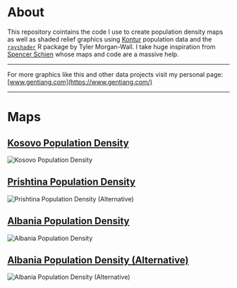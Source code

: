 # About

This repository cointains the code I use to create population density maps as well as shaded relief graphics using [Kontur](https://www.kontur.io/geospatial-datasets-catalog/) population data and the [`rayshader`](https://www.rayshader.com/) R package by Tyler Morgan-Wall. I take huge inspiration from [Spencer Schien](https://github.com/Pecners) whose maps and code are a massive help.

------------------------------------------------------------------------

For more graphics like this and other data projects visit my personal page: [www.gentiang.com](https://www.gentiang.com/)

------------------------------------------------------------------------

# Maps

## [Kosovo Population Density](kontur_shader_map_xk.R)

![Kosovo Population Density](images_small/kosovo_population_density2.png)

## [Prishtina Population Density](kontur_shader_map_pr.R)

![Prishtina Population Density (Alternative)](images_small/prishtina_population_density.png)

## [Albania Population Density](kontur_shader_map_al.R)

![Albania Population Density](images_small/albania_population_density_2.png)

## [Albania Population Density (Alternative)](kontur_shader_map_al.R)

![Albania Population Density (Alternative)](images_small/albania_population_density_3.png)
